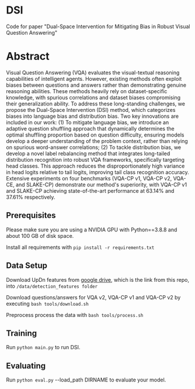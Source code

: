 # DSI
Code for paper "Dual-Space Intervention for Mitigating Bias in Robust Visual Question Answering"

# Abstract


Visual Question Answering (VQA) evaluates the visual-textual reasoning capabilities of intelligent agents. However, existing methods often exploit biases between questions and answers rather than demonstrating genuine reasoning abilities. These methods heavily rely on dataset-specific knowledge, with spurious correlations and dataset biases compromising their generalization ability. To address these long-standing challenges, we propose the Dual-Space Intervention (DSI) method, which categorizes biases into language bias and distribution bias. Two key innovations are included in our work: (1) To mitigate language bias, we introduce an adaptive question shuffling approach that dynamically determines the optimal shuffling proportion based on question difficulty, ensuring models develop a deeper understanding of the problem context, rather than relying on spurious word-answer correlations; (2) To tackle distribution bias, we develop a novel label rebalancing method that integrates long-tailed distribution recognition into robust VQA frameworks, specifically targeting head classes. This approach reduces the disproportionately high variance in head logits relative to tail logits, improving tail class recognition accuracy. Extensive experiments on four benchmarks (VQA-CP v1, VQA-CP v2, VQA-CE, and SLAKE-CP) demonstrate our method's superiority, with VQA-CP v1 and SLAKE-CP achieving state-of-the-art performance at 63.14\% and 37.61\% respectively. 


## Prerequisites
Please make sure you are using a NVIDIA GPU with Python==3.8.8 and about 100 GB of disk space.

Install all requirements with `pip install -r requirements.txt`

## Data Setup
Download UpDn features from [google drive](https://drive.google.com/drive/folders/111ipuYC0BeprYZhHXLzkRGeYAHcTT0WR), which is the link from this repo, into `/data/detection_features folder`

Download questions/answers for VQA v2, VQA-CP v1 and VQA-CP v2 by executing `bash tools/download.sh`

Preprocess process the data with `bash tools/process.sh`

## Training
Run `python main.py` to run DSI.

## Evaluating
Run `python eval.py` --load_path DIRNAME to evaluate your model.
